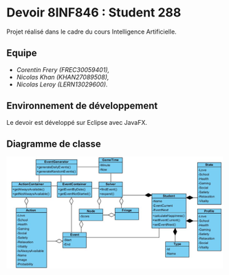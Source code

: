 # Devoir 8INF846 : Student 288

Projet réalisé dans le cadre du cours Intelligence Artificielle.

## Equipe

- *Corentin Frery (FREC30059401),*
- *Nicolas Khan (KHAN27089508),*
- *Nicolas Leroy (LERN13029600).*

## Environnement de développement

Le devoir est développé sur Eclipse avec JavaFX.

## Diagramme de classe
![Image du diagramme de classe](https://raw.githubusercontent.com/NegOrigin/student288/master/ClassDiagrammStudent288v1.JPG)
